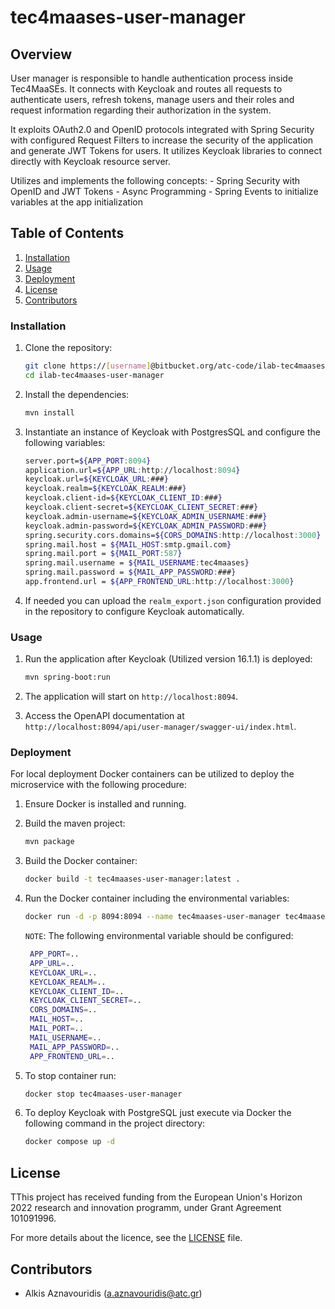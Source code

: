 # tec4maases-user-manager

## Overview

User manager is responsible to handle authentication process inside Tec4MaaSEs. It connects with Keycloak and routes all requests to authenticate
users, refresh tokens, manage users and their roles and request information regarding their authorization in the system.

It exploits OAuth2.0 and OpenID protocols integrated with Spring Security with configured Request Filters to increase the security of the application and generate JWT Tokens for users. It utilizes Keycloak libraries to connect directly with Keycloak resource server.

Utilizes and implements the following concepts:
    - Spring Security with OpenID and JWT Tokens
    - Async Programming
    - Spring Events to initialize variables at the app initialization

## Table of Contents

1. [Installation](#installation)
2. [Usage](#usage)
3. [Deployment](#deployment)
4. [License](#license)
5. [Contributors](#contributors)

### Installation

1. Clone the repository:

    ```sh
    git clone https://[username]@bitbucket.org/atc-code/ilab-tec4maases-user-manager.git
    cd ilab-tec4maases-user-manager
    ```

2. Install the dependencies:

    ```sh
    mvn install
    ```

3. Instantiate an instance of Keycloak with PostgresSQL and configure the following variables:

   ```sh
   server.port=${APP_PORT:8094}
   application.url=${APP_URL:http://localhost:8094}
   keycloak.url=${KEYCLOAK_URL:###}
   keycloak.realm=${KEYCLOAK_REALM:###}
   keycloak.client-id=${KEYCLOAK_CLIENT_ID:###}
   keycloak.client-secret=${KEYCLOAK_CLIENT_SECRET:###}
   keycloak.admin-username=${KEYCLOAK_ADMIN_USERNAME:###}
   keycloak.admin-password=${KEYCLOAK_ADMIN_PASSWORD:###}
   spring.security.cors.domains=${CORS_DOMAINS:http://localhost:3000}
   spring.mail.host = ${MAIL_HOST:smtp.gmail.com}
   spring.mail.port = ${MAIL_PORT:587}
   spring.mail.username = ${MAIL_USERNAME:tec4maases}
   spring.mail.password = ${MAIL_APP_PASSWORD:###}
   app.frontend.url = ${APP_FRONTEND_URL:http://localhost:3000}
   ```

4. If needed you can upload the ```realm_export.json``` configuration provided in the repository to configure Keycloak automatically.

### Usage

1. Run the application after Keycloak (Utilized version 16.1.1) is deployed:

    ```sh
    mvn spring-boot:run
    ```

2. The application will start on `http://localhost:8094`.

3. Access the OpenAPI documentation at `http://localhost:8094/api/user-manager/swagger-ui/index.html`.

### Deployment

For local deployment Docker containers can be utilized to deploy the microservice with the following procedure:

1. Ensure Docker is installed and running.

2. Build the maven project:

    ```sh
    mvn package
    ```

3. Build the Docker container:

    ```sh
    docker build -t tec4maases-user-manager:latest .
    ```

4. Run the Docker container including the environmental variables:

    ```sh
    docker run -d -p 8094:8094 --name tec4maases-user-manager tec4maases-user-manager:latest
    ```

   ``NOTE``: The following environmental variable should be configured:

   ```sh
    APP_PORT=..
    APP_URL=..
    KEYCLOAK_URL=..
    KEYCLOAK_REALM=..
    KEYCLOAK_CLIENT_ID=..
    KEYCLOAK_CLIENT_SECRET=..
    CORS_DOMAINS=..
    MAIL_HOST=..
    MAIL_PORT=..
    MAIL_USERNAME=..
    MAIL_APP_PASSWORD=..
    APP_FRONTEND_URL=..
   ```

5. To stop container run:

    ```sh
    docker stop tec4maases-user-manager
    ```

6. To deploy Keycloak with PostgreSQL just execute via Docker the following command in the project directory:

    ```sh
    docker compose up -d
    ```

## License

TThis project has received funding from the European Union's Horizon 2022 research and innovation programm, under Grant Agreement 101091996.

For more details about the licence, see the [LICENSE](LICENSE) file.

## Contributors

- Alkis Aznavouridis (<a.aznavouridis@atc.gr>)
